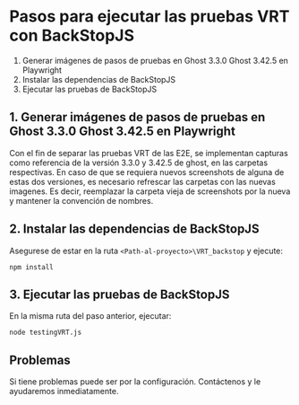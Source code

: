 # Pasos para ejecutar las pruebas VRT con BackStopJS

1. Generar imágenes de pasos de pruebas en Ghost 3.3.0 Ghost 3.42.5 en Playwright
2. Instalar las dependencias de BackStopJS
3. Ejecutar las pruebas de BackStopJS


## 1. Generar imágenes de pasos de pruebas en Ghost 3.3.0 Ghost 3.42.5 en Playwright
Con el fin de separar las pruebas VRT de las E2E, se implementan capturas como referencia de la versión 3.3.0 y 3.42.5 de ghost, en las carpetas respectivas. En caso de que se requiera nuevos screenshots de alguna de estas dos versiones, es necesario refrescar las carpetas con las nuevas imagenes. Es decir, reemplazar la carpeta vieja de screenshots por la nueva y mantener la convención de nombres.

## 2. Instalar las dependencias de BackStopJS
Asegurese de estar en la ruta ```<Path-al-proyecto>\VRT_backstop``` y ejecute:

```npm install```

## 3. Ejecutar las pruebas de BackStopJS
En la misma ruta del paso anterior, ejecutar:

```node testingVRT.js```

## Problemas
Si tiene problemas puede ser por la configuración. Contáctenos y le ayudaremos inmediatamente.

